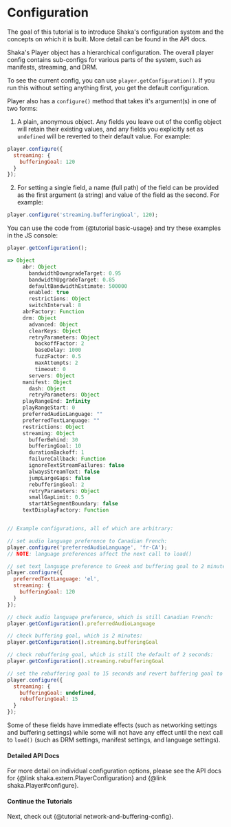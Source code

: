 # Configuration

The goal of this tutorial is to introduce Shaka's configuration system and the
concepts on which it is built.  More detail can be found in the API docs.

Shaka's Player object has a hierarchical configuration.  The overall player
config contains sub-configs for various parts of the system, such as manifests,
streaming, and DRM.

To see the current config, you can use `player.getConfiguration()`.  If you run
this without setting anything first, you get the default configuration.

Player also has a `configure()` method that takes it's argument(s) in one of two
forms:

1. A plain, anonymous object.  Any fields you leave out of the config object
will retain their existing values, and any fields you explicitly set as
`undefined` will be reverted to their default value.  For example:

```js
player.configure({
  streaming: {
    bufferingGoal: 120
  }
});
```

2. For setting a single field, a name (full path) of the field can be provided
as the first argument (a string) and value of the field as the second. For
example:

```js
player.configure('streaming.bufferingGoal', 120);
```

You can use the code from {@tutorial basic-usage} and try these examples in
the JS console:

```js
player.getConfiguration();

=> Object
     abr: Object
       bandwidthDowngradeTarget: 0.95
       bandwidthUpgradeTarget: 0.85
       defaultBandwidthEstimate: 500000
       enabled: true
       restrictions: Object
       switchInterval: 8
     abrFactory: Function
     drm: Object
       advanced: Object
       clearKeys: Object
       retryParameters: Object
         backoffFactor: 2
         baseDelay: 1000
         fuzzFactor: 0.5
         maxAttempts: 2
         timeout: 0
       servers: Object
     manifest: Object
       dash: Object
       retryParameters: Object
     playRangeEnd: Infinity
     playRangeStart: 0
     preferredAudioLanguage: ""
     preferredTextLanguage: ""
     restrictions: Object
     streaming: Object
       bufferBehind: 30
       bufferingGoal: 10
       durationBackoff: 1
       failureCallback: Function
       ignoreTextStreamFailures: false
       alwaysStreamText: false
       jumpLargeGaps: false
       rebufferingGoal: 2
       retryParameters: Object
       smallGapLimit: 0.5
       startAtSegmentBoundary: false
     textDisplayFactory: Function


// Example configurations, all of which are arbitrary:

// set audio language preference to Canadian French:
player.configure('preferredAudioLanguage', 'fr-CA');
// NOTE: language preferences affect the next call to load()

// set text language preference to Greek and buffering goal to 2 minutes:
player.configure({
  preferredTextLanguage: 'el',
  streaming: {
    bufferingGoal: 120
  }
});

// check audio language preference, which is still Canadian French:
player.getConfiguration().preferredAudioLanguage

// check buffering goal, which is 2 minutes:
player.getConfiguration().streaming.bufferingGoal

// check rebuffering goal, which is still the default of 2 seconds:
player.getConfiguration().streaming.rebufferingGoal

// set the rebuffering goal to 15 seconds and revert buffering goal to default:
player.configure({
  streaming: {
    bufferingGoal: undefined,
    rebufferingGoal: 15
  }
});
```

Some of these fields have immediate effects (such as networking settings and
buffering settings) while some will not have any effect until the next call to
`load()` (such as DRM settings, manifest settings, and language settings).


#### Detailed API Docs

For more detail on individual configuration options, please see the API docs for
{@link shaka.extern.PlayerConfiguration} and {@link shaka.Player#configure}.


#### Continue the Tutorials

Next, check out {@tutorial network-and-buffering-config}.
